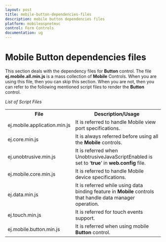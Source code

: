 ```yaml
---
layout: post
title: mobile-button-dependencies-files
description: mobile button dependencies files
platform: mobileaspnetmvc
control: Form Controls
documentation: ug
---
```


# Mobile Button dependencies files

This section deals with the dependency files for **Button** control. The file **ej.mobile.all.min.js** is a mass collection of **Mobile** Controls. When you are using this file, then you can skip this section. When you are not, then you can refer to the following mentioned script files to render the **Button** control.

_List of Script Files_

<table>
<tr>
<th>
<b>File</b></th><th>
<b>Description/Usage</b></th></tr>
<tr>
<td>
ej.mobile.application.min.js</td><td>
It is referred to handle Mobile view port specifications.</td></tr>
<tr>
<td>
ej.core.min.js</td><td>
It is always referred before using all the <b>Mobile</b> controls.</td></tr>
<tr>
<td>
ej.unobtrusive.min.js</td><td>
It is referred when UnobtrusiveJavaScriptEnabled is set to ‘<b>true</b>’ in <b>web.config</b> file.</td></tr>
<tr>
<td>
ej.mobile.core.min.js</td><td>
It is referred to handle Mobile device specifications.</td></tr>
<tr>
<td>
ej.data.min.js</td><td>
It is referred while using data binding feature in <b>Mobile</b> controls that handle data manager operation.</td></tr>
<tr>
<td>
ej.touch.min.js</td><td>
It is referred for touch events support.</td></tr>
<tr>
<td>
ej.mobile.button.min.js</td><td>
It is referred when using mobile <b>Button</b> control.</td></tr>
</table>


